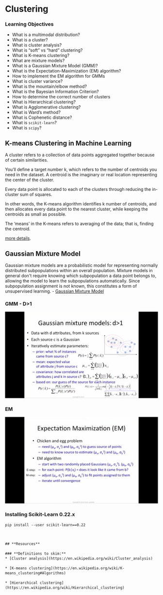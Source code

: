 # **Clustering**

### **Learning Objectives**


* What is a multimodal distribution?
* What is a cluster?
* What is cluster analysis?
* What is “soft” vs “hard” clustering?
* What is K-means clustering?
* What are mixture models?
* What is a Gaussian Mixture Model (GMM)?
* What is the Expectation-Maximization (EM) algorithm?
* How to implement the EM algorithm for GMMs
* What is cluster variance?
* What is the mountain/elbow method?
* What is the Bayesian Information Criterion?
* How to determine the correct number of clusters
* What is Hierarchical clustering?
* What is Agglomerative clustering?
* What is Ward’s method?
* What is Cophenetic distance?
* What is `scikit-learn`?
* What is `scipy`?


## **K-means Clustering in Machine Learning**

A cluster refers to a collection of data points aggregated together because of certain similarities.


You’ll define a target number k, which refers to the number of centroids you need in the dataset. A centroid is the imaginary or real location representing the center of the cluster.


Every data point is allocated to each of the clusters through reducing the in-cluster sum of squares.


In other words, the K-means algorithm identifies k number of centroids, and then allocates every data point to the nearest cluster, while keeping the centroids as small as possible.

The ‘means’ in the K-means refers to averaging of the data; that is, finding the centroid.

[more details](https://towardsdatascience.com/understanding-k-means-clustering-in-machine-learning-6a6e67336aa1).

## **Gaussian Mixture Model**

Gaussian mixture models are a probabilistic model for representing normally distributed subpopulations within an overall population. Mixture models in general don't require knowing which subpopulation a data point belongs to, allowing the model to learn the subpopulations automatically. Since subpopulation assignment is not known, this constitutes a form of unsupervised learning. - [Gaussian Mixture Model](https://brilliant.org/wiki/gaussian-mixture-model/)

### **GMM - D>1**
![GMM](./img/GMM.png)

### **EM**
![EM](./img/EM.png)

### **Installing Scikit-Learn 0.22.x**

```
pip install --user scikit-learn==0.22
```
```


## **Resources**

### **Definitions to skim:**
* [Cluster analysis](https://en.wikipedia.org/wiki/Cluster_analysis)

* [K-means clustering](https://en.wikipedia.org/wiki/K-means_clustering#Algorithms)

* [Hierarchical clustering](https://en.wikipedia.org/wiki/Hierarchical_clustering)


